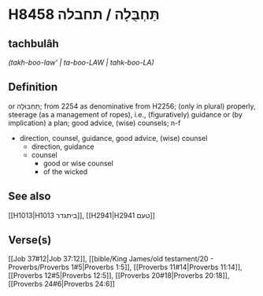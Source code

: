 # H8458 תַּחְבֻּלָה / תחבלה

## tachbulâh

_(takh-boo-law' | ta-boo-LAW | tahk-boo-LA)_

## Definition

or תַּחְבּוּלָה; from 2254 as denominative from H2256; (only in plural) properly, steerage (as a management of ropes), i.e., (figuratively) guidance or (by implication) a plan; good advice, (wise) counsels; n-f

- direction, counsel, guidance, good advice, (wise) counsel
  - direction, guidance
  - counsel
    - good or wise counsel
    - of the wicked

## See also

[[H1013|H1013 ביתגדר]], [[H2941|H2941 טעם]]

## Verse(s)

[[Job 37#12|Job 37:12]], [[bible/King James/old testament/20 - Proverbs/Proverbs 1#5|Proverbs 1:5]], [[Proverbs 11#14|Proverbs 11:14]], [[Proverbs 12#5|Proverbs 12:5]], [[Proverbs 20#18|Proverbs 20:18]], [[Proverbs 24#6|Proverbs 24:6]]